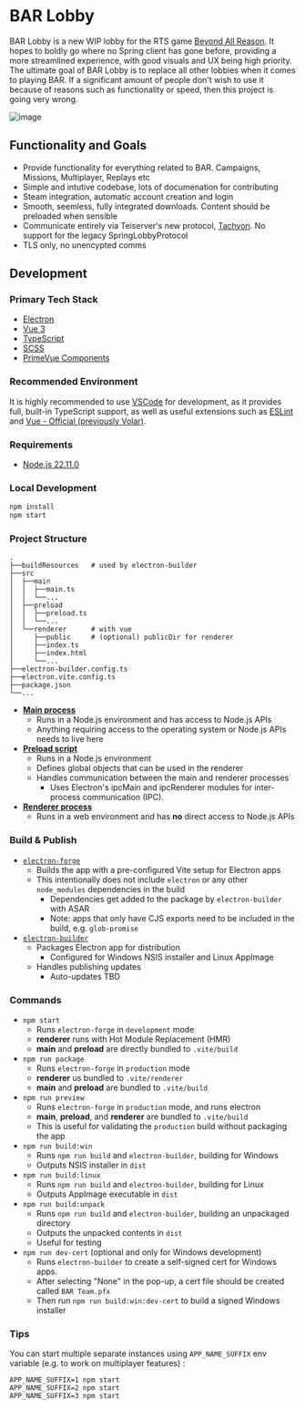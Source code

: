 # BAR Lobby

BAR Lobby is a new WIP lobby for the RTS game [Beyond All Reason](https://www.beyondallreason.info/). It hopes to boldly go where no Spring client has gone before, providing a more streamlined experience, with good visuals and UX being high priority. The ultimate goal of BAR Lobby is to replace all other lobbies when it comes to playing BAR. If a significant amount of people don't wish to use it because of reasons such as functionality or speed, then this project is going very wrong.

![image](https://user-images.githubusercontent.com/1434248/223881325-bb8ac4f5-ed14-4ad8-ad33-970781cf3089.png)

## Functionality and Goals

- Provide functionality for everything related to BAR. Campaigns, Missions, Multiplayer, Replays etc
- Simple and intutive codebase, lots of documenation for contributing
- Steam integration, automatic account creation and login
- Smooth, seemless, fully integrated downloads. Content should be preloaded when sensible
- Communicate entirely via Teiserver's new protocol, [Tachyon](https://github.com/beyond-all-reason/teiserver/tree/master/documents/tachyon). No support for the legacy SpringLobbyProtocol
- TLS only, no unencypted comms

## Development

### Primary Tech Stack

- [Electron](https://www.electronjs.org/)
- [Vue 3](https://v3.vuejs.org/)
- [TypeScript](https://www.typescriptlang.org/)
- [SCSS](https://sass-lang.com/)
- [PrimeVue Components](https://primevue.org/datatable)

### Recommended Environment

It is highly recommended to use [VSCode](https://code.visualstudio.com/) for development, as it provides full, built-in TypeScript support, as well as useful extensions such as [ESLint](https://marketplace.visualstudio.com/items?itemName=dbaeumer.vscode-eslint) and [Vue - Official (previously Volar)](https://marketplace.visualstudio.com/items?itemName=vue.volar).

### Requirements

- [Node.js 22.11.0](https://nodejs.org/en/download/)

### Local Development

```bash
npm install
npm start
```

### Project Structure

```
.
├──buildResources   # used by electron-builder
├──src
│  ├──main
│  │  ├──main.ts
│  │  └──...
│  ├──preload
│  │  ├──preload.ts
│  │  └──...
│  └──renderer      # with vue
│     ├──public     # (optional) publicDir for renderer
│     ├──index.ts
│     ├──index.html
│     └──...
├──electron-builder.config.ts
├──electron.vite.config.ts
├──package.json
└──...
```

- [**Main process**](https://www.electronjs.org/docs/latest/tutorial/process-model#the-main-process)
    - Runs in a Node.js environment and has access to Node.js APIs
    - Anything requiring access to the operating system or Node.js APIs needs to live here
- [**Preload script**](https://www.electronjs.org/docs/latest/tutorial/process-model#preload-scripts)
    - Runs in a Node.js environment
    - Defines global objects that can be used in the renderer
    - Handles communication between the main and renderer processes
        - Uses Electron's ipcMain and ipcRenderer modules for inter-process communication (IPC).
- [**Renderer process**](https://www.electronjs.org/docs/latest/tutorial/process-model#the-renderer-process)
    - Runs in a web environment and has **no** direct access to Node.js APIs

### Build & Publish

- [`electron-forge`](https://www.electronforge.io/config/plugins/vite)
    - Builds the app with a pre-configured Vite setup for Electron apps
    - This intentionally does not include `electron` or any other `node_modules` dependencies in the build
        - Dependencies get added to the package by `electron-builder` with ASAR
        - Note: apps that only have CJS exports need to be included in the build, e.g. `glob-promise`
- [`electron-builder`](https://www.electron.build/)
    - Packages Electron app for distribution
        - Configured for Windows NSIS installer and Linux AppImage
    - Handles publishing updates
        - Auto-updates TBD

### Commands

- `npm start`
    - Runs `electron-forge` in `development` mode
    - **renderer** runs with Hot Module Replacement (HMR)
    - **main** and **preload** are directly bundled to `.vite/build`
- `npm run package`
    - Runs `electron-forge` in `production` mode
    - **renderer** us bundled to `.vite/renderer`
    - **main** and **preload** are bundled to `.vite/build`
- `npm run preview`
    - Runs `electron-forge` in `production` mode, and runs electron
    - **main**, **preload**, and **renderer** are bundled to `.vite/build`
    - This is useful for validating the `production` build without packaging the app
- `npm run build:win`
    - Runs `npm run build` and `electron-builder`, building for Windows
    - Outputs NSIS installer in `dist`
- `npm run build:linux`
    - Runs `npm run build` and `electron-builder`, building for Linux
    - Outputs AppImage executable in `dist`
- `npm run build:unpack`
    - Runs `npm run build` and `electron-builder`, building an unpackaged directory
    - Outputs the unpacked contents in `dist`
    - Useful for testing
- `npm run dev-cert` (optional and only for Windows development)
    - Runs `electron-builder` to create a self-signed cert for Windows apps.
    - After selecting "None" in the pop-up, a cert file should be created called `BAR Team.pfx`
    - Then run `npm run build:win:dev-cert` to build a signed Windows installer

### Tips

You can start multiple separate instances using `APP_NAME_SUFFIX` env variable (e.g. to work on multiplayer features) :

```
APP_NAME_SUFFIX=1 npm start
APP_NAME_SUFFIX=2 npm start
APP_NAME_SUFFIX=3 npm start
```
